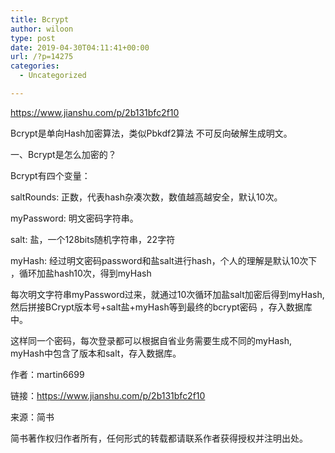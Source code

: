 ```yaml
---
title: Bcrypt
author: wiloon
type: post
date: 2019-04-30T04:11:41+00:00
url: /?p=14275
categories:
  - Uncategorized

---
```

https://www.jianshu.com/p/2b131bfc2f10
  
Bcrypt是单向Hash加密算法，类似Pbkdf2算法 不可反向破解生成明文。
  
一、Bcrypt是怎么加密的？
  
Bcrypt有四个变量：

saltRounds: 正数，代表hash杂凑次数，数值越高越安全，默认10次。
  
myPassword: 明文密码字符串。
  
salt: 盐，一个128bits随机字符串，22字符
  
myHash: 经过明文密码password和盐salt进行hash，个人的理解是默认10次下 ，循环加盐hash10次，得到myHash

每次明文字符串myPassword过来，就通过10次循环加盐salt加密后得到myHash, 然后拼接BCrypt版本号+salt盐+myHash等到最终的bcrypt密码 ，存入数据库中。
  
这样同一个密码，每次登录都可以根据自省业务需要生成不同的myHash, myHash中包含了版本和salt，存入数据库。

作者：martin6699
  
链接：https://www.jianshu.com/p/2b131bfc2f10
  
来源：简书
  
简书著作权归作者所有，任何形式的转载都请联系作者获得授权并注明出处。